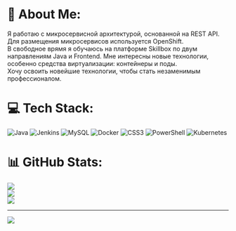 # 💫 About Me:
Я работаю с микросервисной архитектурой, основанной на REST API. Для размещения микросервисов используется OpenShift. <br>В свободное врямя я обучаюсь на платформе Skillbox по двум направлениям Java и Frontend. Мне интересны новые технологии, особенно средства виртуализации: контейнеры и поды.<br>Хочу освоить новейшие технологии, чтобы стать незаменимым профессионалом.


# 💻 Tech Stack:
![Java](https://img.shields.io/badge/java-%23ED8B00.svg?style=for-the-badge&logo=openjdk&logoColor=white) ![Jenkins](https://img.shields.io/badge/jenkins-%232C5263.svg?style=for-the-badge&logo=jenkins&logoColor=white) ![MySQL](https://img.shields.io/badge/mysql-%2300000f.svg?style=for-the-badge&logo=mysql&logoColor=white) ![Docker](https://img.shields.io/badge/docker-%230db7ed.svg?style=for-the-badge&logo=docker&logoColor=white) ![CSS3](https://img.shields.io/badge/css3-%231572B6.svg?style=for-the-badge&logo=css3&logoColor=white) ![PowerShell](https://img.shields.io/badge/PowerShell-%235391FE.svg?style=for-the-badge&logo=powershell&logoColor=white) ![Kubernetes](https://img.shields.io/badge/kubernetes-%23326ce5.svg?style=for-the-badge&logo=kubernetes&logoColor=white)
# 📊 GitHub Stats:
![](https://github-readme-stats.vercel.app/api?username=AndrewKozyrev&theme=dark&hide_border=false&include_all_commits=false&count_private=false)<br/>
![](https://github-readme-streak-stats.herokuapp.com/?user=AndrewKozyrev&theme=dark&hide_border=false)<br/>
![](https://github-readme-stats.vercel.app/api/top-langs/?username=AndrewKozyrev&theme=dark&hide_border=false&include_all_commits=false&count_private=false&layout=compact)

---
[![](https://visitcount.itsvg.in/api?id=AndrewKozyrev&icon=0&color=0)](https://visitcount.itsvg.in)

<!-- Proudly created with GPRM ( https://gprm.itsvg.in ) -->
